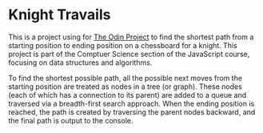 # Knight Travails

This is a project using for [The Odin Project](https://www.theodinproject.com/lessons/javascript-knights-travails) to find the shortest path from a starting position to ending position on a chessboard for a knight. This project is part of the Comptuer Science section of the JavaScript course, focusing on data structures and algorithms.

To find the shortest possible path, all the possible next moves from the starting position are treated as nodes in a tree (or graph). These nodes (each of which has a connection to its parent) are added to a queue and traversed via a breadth-first search approach. When the ending position is reached, the path is created by traversing the parent nodes backward, and the final path is output to the console.